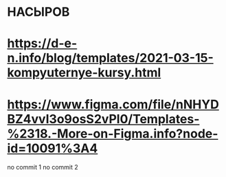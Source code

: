 # НАСЫРОВ

# https://d-e-n.info/blog/templates/2021-03-15-kompyuternye-kursy.html

# https://www.figma.com/file/nNHYDBZ4vvI3o9osS2vPl0/Templates-%2318.-More-on-Figma.info?node-id=10091%3A4

no commit 1
no commit 2
